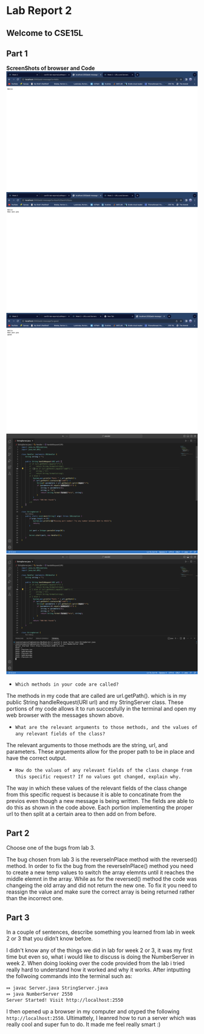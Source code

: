 # Lab Report 2

## Welcome to CSE15L

## Part 1

**ScreenShots of browser and Code**
![Image](photo1.png)
![Image](photo2.png)
![Image](photo3.png)
![Image](photo4.png)
![Image](photo5.png)

* `Which methods in your code are called?`

The methods in my code that are called are url.getPath(). which is in my public String handleRequest(URI url) and my StringServer class. These portions of my code allows it to run succesfully in the terminal and open my web browser with the messages shown above. 

* `What are the relevant arguments to those methods, and the values of any relevant fields of the class?`

The relevant arguments to those methods are the string, url, and parameters. These arguements allow for the proper path to be in place and have the correct output.

* `How do the values of any relevant fields of the class change from this specific request? If no values got changed, explain why.`

The way in which these values of the relevant fields of the class change from this specific request is because it is able to concatinate from the previos even though a new message is being written. The fields are able to do this as shown in the code above. Each portion implementing the proper url to then split at a certain area to then add on from before. 


## Part 2

Choose one of the bugs from lab 3.

The bug chosen from lab 3 is the reverseInPlace method with the reversed() method. In order to fix the bug from the reverseInPlace() method you need to create a new temp values to switch the array elemnts until it reaches the middle elemnt in the array. While as for the reversed() method the code was changeing the old array and did not return the new one. To fix it you need to reassign the value and make sure the correct array is being returned rather than the incorrect one.

## Part 3

In a couple of sentences, describe something you learned from lab in week 2 or 3 that you didn’t know before.

I didn't know any of the things we did in lab for week 2 or 3, it was my first time but even so, what i would like to discuss is doing the 
NumberServer in week 2. When doing looking over the code provided from the lab i tried really hard to understand how it worked and why it
works. After intputting the follwoing commands into the terminal such as: 

```
⤇ javac Server.java StringServer.java 
⤇ java NumberServer 2550
Server Started! Visit http://localhost:2550
```

I then opened up a browser in my computer and otyped the following `http://localhost:2550`. Ultimattely, I leanred how to run a server 
which was really cool and super fun to do. It made me feel really smart :)


